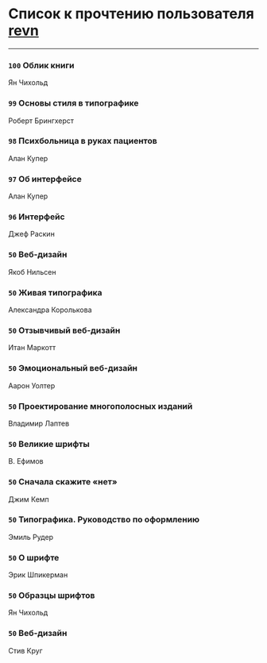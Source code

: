 # Список к прочтению пользователя [revn](https://plus.google.com/u/0/116988393640381911248/)
---

### `100` Облик книги
Ян Чихольд

### `99` Основы стиля в типографике
Роберт Брингхерст

### `98` Психбольница в руках пациентов
Алан Купер

### `97` Об интерфейсе
Алан Купер

### `96` Интерфейс
Джеф Раскин

### `50` Веб-дизайн
Якоб Нильсен

### `50` Живая типографика
Александра Королькова

### `50` Отзывчивый веб-дизайн
Итан Маркотт

### `50` Эмоциональный веб-дизайн
Аарон Уолтер

### `50` Проектирование многополосных изданий
Владимир Лаптев

### `50` Великие шрифты
В. Ефимов

### `50` Сначала скажите «нет»
Джим Кемп

### `50` Типографика. Руководство по оформлению
Эмиль Рудер

### `50` О шрифте
Эрик Шпикерман

### `50` Образцы шрифтов
Ян Чихольд

### `50` Веб-дизайн
Стив Круг

